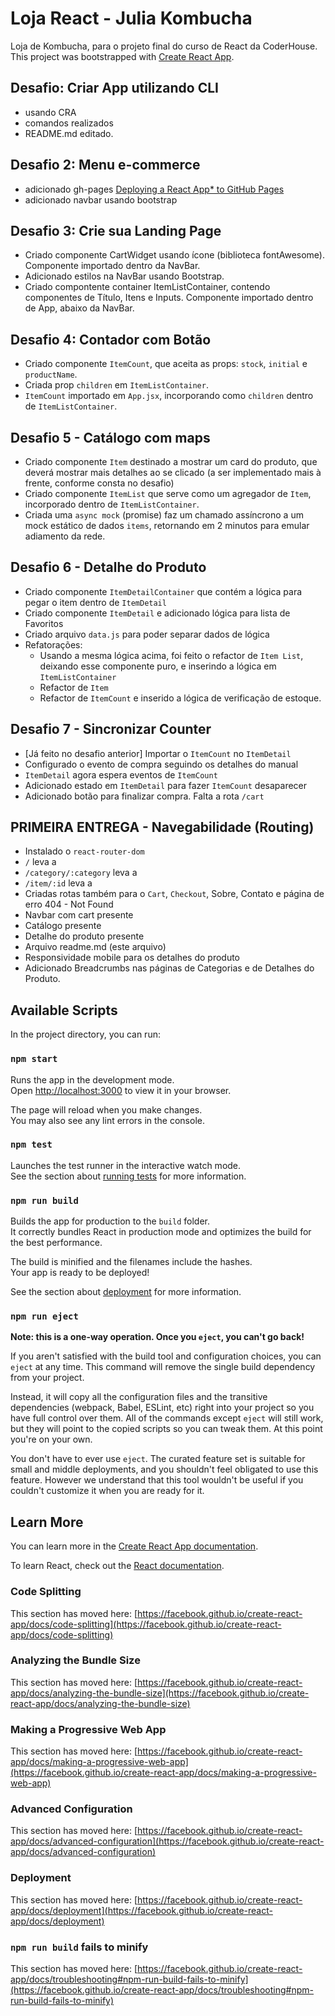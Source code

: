 # Loja React - Julia Kombucha

Loja de Kombucha, para o projeto final do curso de React da CoderHouse.
This project was bootstrapped with [Create React App](https://github.com/facebook/create-react-app).

## Desafio: Criar App utilizando CLI
- usando CRA
- comandos realizados
- README.md editado.

## Desafio 2: Menu e-commerce
- adicionado gh-pages [Deploying a React App* to GitHub Pages](https://github.com/gitname/react-gh-pages)
- adicionado navbar usando bootstrap

## Desafio 3: Crie sua Landing Page
- Criado componente CartWidget usando ícone (biblioteca fontAwesome). Componente importado dentro da NavBar.
- Adicionado estilos na NavBar usando Bootstrap.
- Criado compontente container ItemListContainer, contendo componentes de Título, Itens e Inputs. Componente importado dentro de App, abaixo da NavBar.

## Desafio 4: Contador com Botão
- Criado componente `ItemCount`, que aceita as props: `stock`, `initial` e `productName`.
- Criada prop `children` em `ItemListContainer`.
- `ItemCount` importado em `App.jsx`, incorporando como `children` dentro de `ItemListContainer`.

## Desafio 5 - Catálogo com maps
- Criado componente `Item` destinado a mostrar um card do produto, que deverá mostrar mais detalhes ao se clicado (a ser implementado mais à frente, conforme consta no desafio)
- Criado componente `ItemList` que serve como um agregador de `Item`, incorporado dentro de `ItemListContainer`.
- Criada uma `async mock` (promise) faz um chamado assíncrono a um mock estático de dados `items`, retornando em 2 minutos para emular adiamento da rede.

## Desafio 6 - Detalhe do Produto
- Criado componente `ItemDetailContainer` que contém a lógica para pegar o item dentro de `ItemDetail`
- Criado componente `ItemDetail` e adicionado lógica para lista de Favoritos
- Criado arquivo `data.js` para poder separar dados de lógica
- Refatorações:
  - Usando a mesma lógica acima, foi feito o refactor de `Item List`, deixando esse componente puro, e inserindo a lógica em `ItemListContainer`
  - Refactor de `Item`
  - Refactor de `ItemCount` e inserido a lógica de verificação de estoque.

## Desafio 7 - Sincronizar Counter
- [Já feito no desafio anterior] Importar o `ItemCount` no `ItemDetail`
- Configurado o evento de compra seguindo os detalhes do manual
- `ItemDetail` agora espera eventos de `ItemCount`
- Adicionado estado em `ItemDetail` para fazer `ItemCount` desaparecer
- Adicionado botão para finalizar compra. Falta a rota `/cart`

## PRIMEIRA ENTREGA - Navegabilidade (Routing)
- Instalado o `react-router-dom`
- `/` leva a <ItemListContainer />
- `/category/:category` leva a <ItemListContainer />
- `/item/:id` leva a <ItemDetailContainer />
- Criadas rotas também para o `Cart`, `Checkout`, Sobre, Contato e página de erro 404 - Not Found
- Navbar com cart presente
- Catálogo presente
- Detalhe do produto presente
- Arquivo readme.md (este arquivo)
- Responsividade mobile para os detalhes do produto
- Adicionado Breadcrumbs nas páginas de Categorias e de Detalhes do Produto.
## Available Scripts

In the project directory, you can run:

### `npm start`

Runs the app in the development mode.\
Open [http://localhost:3000](http://localhost:3000) to view it in your browser.

The page will reload when you make changes.\
You may also see any lint errors in the console.

### `npm test`

Launches the test runner in the interactive watch mode.\
See the section about [running tests](https://facebook.github.io/create-react-app/docs/running-tests) for more information.

### `npm run build`

Builds the app for production to the `build` folder.\
It correctly bundles React in production mode and optimizes the build for the best performance.

The build is minified and the filenames include the hashes.\
Your app is ready to be deployed!

See the section about [deployment](https://facebook.github.io/create-react-app/docs/deployment) for more information.

### `npm run eject`

**Note: this is a one-way operation. Once you `eject`, you can't go back!**

If you aren't satisfied with the build tool and configuration choices, you can `eject` at any time. This command will remove the single build dependency from your project.

Instead, it will copy all the configuration files and the transitive dependencies (webpack, Babel, ESLint, etc) right into your project so you have full control over them. All of the commands except `eject` will still work, but they will point to the copied scripts so you can tweak them. At this point you're on your own.

You don't have to ever use `eject`. The curated feature set is suitable for small and middle deployments, and you shouldn't feel obligated to use this feature. However we understand that this tool wouldn't be useful if you couldn't customize it when you are ready for it.

## Learn More

You can learn more in the [Create React App documentation](https://facebook.github.io/create-react-app/docs/getting-started).

To learn React, check out the [React documentation](https://reactjs.org/).

### Code Splitting

This section has moved here: [https://facebook.github.io/create-react-app/docs/code-splitting](https://facebook.github.io/create-react-app/docs/code-splitting)

### Analyzing the Bundle Size

This section has moved here: [https://facebook.github.io/create-react-app/docs/analyzing-the-bundle-size](https://facebook.github.io/create-react-app/docs/analyzing-the-bundle-size)

### Making a Progressive Web App

This section has moved here: [https://facebook.github.io/create-react-app/docs/making-a-progressive-web-app](https://facebook.github.io/create-react-app/docs/making-a-progressive-web-app)

### Advanced Configuration

This section has moved here: [https://facebook.github.io/create-react-app/docs/advanced-configuration](https://facebook.github.io/create-react-app/docs/advanced-configuration)

### Deployment

This section has moved here: [https://facebook.github.io/create-react-app/docs/deployment](https://facebook.github.io/create-react-app/docs/deployment)

### `npm run build` fails to minify

This section has moved here: [https://facebook.github.io/create-react-app/docs/troubleshooting#npm-run-build-fails-to-minify](https://facebook.github.io/create-react-app/docs/troubleshooting#npm-run-build-fails-to-minify)

